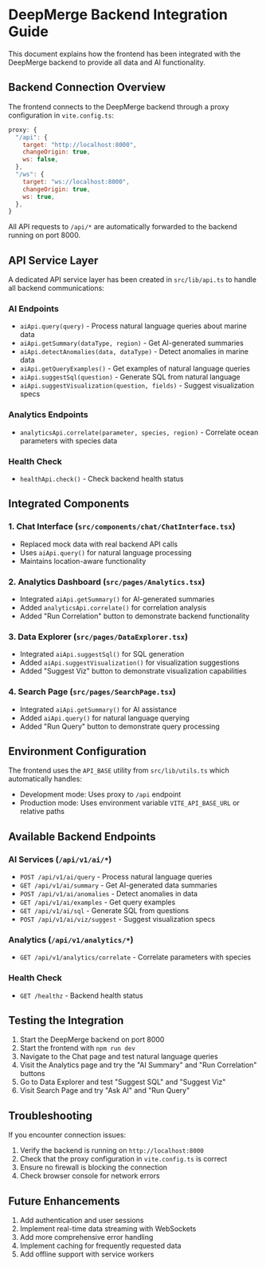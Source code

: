 # DeepMerge Backend Integration Guide

This document explains how the frontend has been integrated with the DeepMerge backend to provide all data and AI functionality.

## Backend Connection Overview

The frontend connects to the DeepMerge backend through a proxy configuration in `vite.config.ts`:

```javascript
proxy: {
  "/api": {
    target: "http://localhost:8000",
    changeOrigin: true,
    ws: false,
  },
  "/ws": {
    target: "ws://localhost:8000",
    changeOrigin: true,
    ws: true,
  },
}
```

All API requests to `/api/*` are automatically forwarded to the backend running on port 8000.

## API Service Layer

A dedicated API service layer has been created in `src/lib/api.ts` to handle all backend communications:

### AI Endpoints
- `aiApi.query(query)` - Process natural language queries about marine data
- `aiApi.getSummary(dataType, region)` - Get AI-generated summaries
- `aiApi.detectAnomalies(data, dataType)` - Detect anomalies in marine data
- `aiApi.getQueryExamples()` - Get examples of natural language queries
- `aiApi.suggestSql(question)` - Generate SQL from natural language
- `aiApi.suggestVisualization(question, fields)` - Suggest visualization specs

### Analytics Endpoints
- `analyticsApi.correlate(parameter, species, region)` - Correlate ocean parameters with species data

### Health Check
- `healthApi.check()` - Check backend health status

## Integrated Components

### 1. Chat Interface (`src/components/chat/ChatInterface.tsx`)
- Replaced mock data with real backend API calls
- Uses `aiApi.query()` for natural language processing
- Maintains location-aware functionality

### 2. Analytics Dashboard (`src/pages/Analytics.tsx`)
- Integrated `aiApi.getSummary()` for AI-generated summaries
- Added `analyticsApi.correlate()` for correlation analysis
- Added "Run Correlation" button to demonstrate backend functionality

### 3. Data Explorer (`src/pages/DataExplorer.tsx`)
- Integrated `aiApi.suggestSql()` for SQL generation
- Added `aiApi.suggestVisualization()` for visualization suggestions
- Added "Suggest Viz" button to demonstrate visualization capabilities

### 4. Search Page (`src/pages/SearchPage.tsx`)
- Integrated `aiApi.getSummary()` for AI assistance
- Added `aiApi.query()` for natural language querying
- Added "Run Query" button to demonstrate query processing

## Environment Configuration

The frontend uses the `API_BASE` utility from `src/lib/utils.ts` which automatically handles:
- Development mode: Uses proxy to `/api` endpoint
- Production mode: Uses environment variable `VITE_API_BASE_URL` or relative paths

## Available Backend Endpoints

### AI Services (`/api/v1/ai/*`)
- `POST /api/v1/ai/query` - Process natural language queries
- `GET /api/v1/ai/summary` - Get AI-generated data summaries
- `POST /api/v1/ai/anomalies` - Detect anomalies in data
- `GET /api/v1/ai/examples` - Get query examples
- `GET /api/v1/ai/sql` - Generate SQL from questions
- `POST /api/v1/ai/viz/suggest` - Suggest visualization specs

### Analytics (`/api/v1/analytics/*`)
- `GET /api/v1/analytics/correlate` - Correlate parameters with species

### Health Check
- `GET /healthz` - Backend health status

## Testing the Integration

1. Start the DeepMerge backend on port 8000
2. Start the frontend with `npm run dev`
3. Navigate to the Chat page and test natural language queries
4. Visit the Analytics page and try the "AI Summary" and "Run Correlation" buttons
5. Go to Data Explorer and test "Suggest SQL" and "Suggest Viz"
6. Visit Search Page and try "Ask AI" and "Run Query"

## Troubleshooting

If you encounter connection issues:
1. Verify the backend is running on `http://localhost:8000`
2. Check that the proxy configuration in `vite.config.ts` is correct
3. Ensure no firewall is blocking the connection
4. Check browser console for network errors

## Future Enhancements

1. Add authentication and user sessions
2. Implement real-time data streaming with WebSockets
3. Add more comprehensive error handling
4. Implement caching for frequently requested data
5. Add offline support with service workers